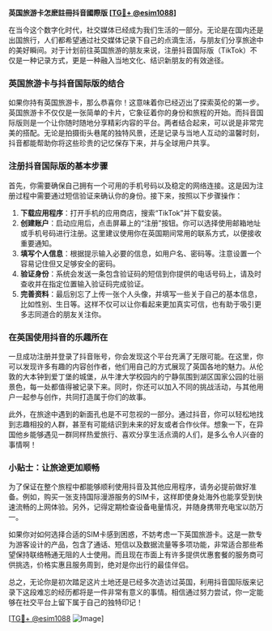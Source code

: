 **英国旅游卡怎麽註冊抖音國際版 [[TG💪+ @esim1088](https://t.me/s/esim1088)]**

在当今这个数字化时代，社交媒体已经成为我们生活的一部分。无论是在国内还是出国旅行，人们都希望通过社交媒体记录下自己的点滴生活，与朋友们分享旅途中的美好瞬间。对于计划前往英国旅游的朋友来说，注册抖音国际版（TikTok）不仅是一种记录方式，更是一种融入当地文化、结识新朋友的有效途径。

### 英国旅游卡与抖音国际版的结合

如果你持有英国旅游卡，那么恭喜你！这意味着你已经迈出了探索英伦的第一步。英国旅游卡不仅仅是一张简单的卡片，它象征着你的身份和旅程的开始。而抖音国际版则是一个让你随时随地分享精彩内容的平台。两者结合起来，可以说是非常完美的搭配。无论是拍摄街头巷尾的独特风景，还是记录与当地人互动的温馨时刻，抖音都能帮助你将这些珍贵的记忆保存下来，并与全球用户共享。

### 注册抖音国际版的基本步骤

首先，你需要确保自己拥有一个可用的手机号码以及稳定的网络连接。这是因为注册过程中需要通过短信验证来确认你的身份。接下来，按照以下步骤操作：

1. **下载应用程序**：打开手机的应用商店，搜索“TikTok”并下载安装。
2. **创建账户**：启动应用后，点击屏幕上的“注册”按钮。你可以选择使用邮箱地址或手机号码进行注册。这里建议使用你在英国期间常用的联系方式，以便接收重要通知。
3. **填写个人信息**：根据提示输入必要的信息，如用户名、密码等。注意设置一个容易记住但又足够安全的密码。
4. **验证身份**：系统会发送一条包含验证码的短信到你提供的电话号码上，请及时查收并在指定位置输入验证码完成验证。
5. **完善资料**：最后别忘了上传一张个人头像，并填写一些关于自己的基本信息，比如性别、生日等。这样不仅可以让你看起来更加真实可信，也有助于吸引更多志同道合的朋友关注你。

### 在英国使用抖音的乐趣所在

一旦成功注册并登录了抖音账号，你会发现这个平台充满了无限可能。在这里，你可以发现许多有趣的内容创作者，他们用自己的方式展现了英国各地的魅力。从伦敦的大本钟到爱丁堡的城堡，从牛津大学校园内的宁静氛围到湖区国家公园的壮丽景色，每一处都值得被记录下来。同时，你还可以加入不同的挑战活动，与其他用户一起参与创作，共同打造属于你们的故事。

此外，在旅途中遇到的新面孔也是不可忽视的一部分。通过抖音，你可以轻松地找到志趣相投的人群，甚至有可能结识到未来的好友或者合作伙伴。想象一下，在异国他乡能够遇见一群同样热爱旅行、喜欢分享生活点滴的人们，是多么令人兴奋的事情啊！

### 小贴士：让旅途更加顺畅

为了保证在整个旅程中都能够顺利使用抖音及其他应用程序，请务必提前做好准备。例如，购买一张支持国际漫游服务的SIM卡，这样即使身处海外也能享受到快速流畅的上网体验。另外，记得定期检查设备电量情况，并随身携带充电宝以防万一。

如果你对如何选择合适的SIM卡感到困惑，不妨考虑一下英国旅游卡。这是一款专为游客设计的产品，包含了通话、短信以及数据流量等多项功能，非常适合那些希望保持联络畅通无阻的人士使用。而且现在市面上有许多提供优惠套餐的服务商可供挑选，价格实惠且服务周到，绝对是你出行的最佳伴侣。

总之，无论你是初次踏足这片土地还是已经多次造访过英国，利用抖音国际版来记录下这段难忘的经历都将是一件非常有意义的事情。相信通过努力尝试，你一定能够在社交平台上留下属于自己的独特印记！

[[TG💪+ @esim1088](https://t.me/s/esim1088) ![Image](https://i.postimg.cc/4NQfJmqS/Snipaste-2025-05-13-00-14-12.png)]